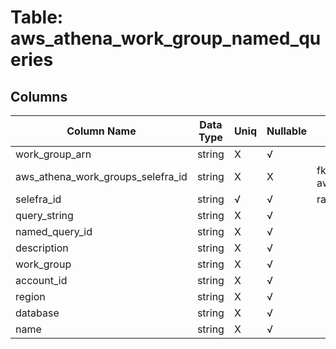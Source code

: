 # Table: aws_athena_work_group_named_queries

## Columns 

|  Column Name   |  Data Type  | Uniq | Nullable | Description | 
|  ----  | ----  | ----  | ----  | ---- | 
| work_group_arn | string | X | √ |  | 
| aws_athena_work_groups_selefra_id | string | X | X | fk to aws_athena_work_groups.selefra_id | 
| selefra_id | string | √ | √ | random id | 
| query_string | string | X | √ |  | 
| named_query_id | string | X | √ |  | 
| description | string | X | √ |  | 
| work_group | string | X | √ |  | 
| account_id | string | X | √ |  | 
| region | string | X | √ |  | 
| database | string | X | √ |  | 
| name | string | X | √ |  | 


